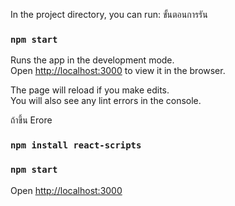 In the project directory, you can run:
ขั้นตอนการรัน
### `npm start`

Runs the app in the development mode.\
Open [http://localhost:3000](http://localhost:3000) to view it in the browser.

The page will reload if you make edits.\
You will also see any lint errors in the console.

ถ้าขึ้น Erore
### `npm install react-scripts`  
### `npm start`

Open [http://localhost:3000](http://localhost:3000)
